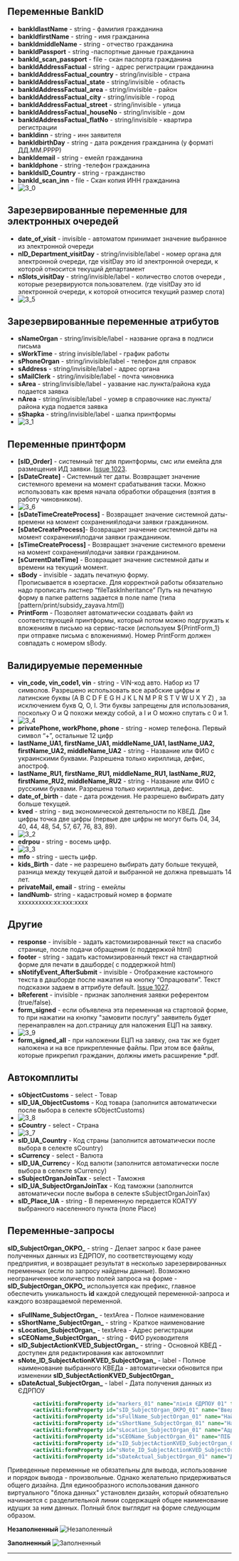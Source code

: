 ## Переменные BankID
* **bankIdlastName** - string - фамилия гражданина
* **bankIdfirstName** - string - имя гражданина
* **bankIdmiddleName** - string - отчество гражданина
* **bankIdPassport** - string  -паспортные данные гражданина
* **bankId_scan_passport** - file - скан паспорта гражданина
* **bankIdAddressFactual** - string - адрес регистрации гражданина
* **bankIdAddressFactual_country** - string/invisible - страна 
* **bankIdAddressFactual_state** - string/invisible - область
* **bankIdAddressFactual_area** - string/invisible - район
* **bankIdAddressFactual_city** - string/invisible - город
* **bankIdAddressFactual_street** - string/invisible - улица
* **bankIdAddressFactual_houseNo** - string/invisible - дом
* **bankIdAddressFactual_flatNo** - string/invisible - квартира регистрации
* **bankIdinn** - string - инн заявителя
* **bankIdbirthDay** - string - дата рождения гражданина (у форматі ДД.ММ.РРРР)
* **bankIdemail** - string - емейл гражданина
* **bankIdphone** - string -телефон гражданина
* **bankIdsID_Country** - string - гражданство
* **bankId_scan_inn** - file - Скан копия ИНН гражданина
* ![3_0](https://github.com/e-government-ua/i/blob/test/doc/bp/img/3_0.JPG)

## Зарезервированные переменные для электронных очередей
* **date_of_visit** - invisible - автоматом принимает значение выбранное  из электронной очереди
* **nID_Department_visitDay** - string/invisible/label - номер органа для электронной очереди, где visitDay это id  электронной очереди, к которой относится текущий департамент
* **nSlots_visitDay** - string/invisible/label - количество слотов очереди , которые резервируются пользователем. (где visitDay это id  электронной очереди, к которой относится текущий размер слота)
* ![3_5](https://github.com/e-government-ua/i/blob/test/doc/bp/img/3_5.JPG)

## Зарезервированные переменные атрибутов
* **sNameOrgan** - string/invisible/label - название органа в подписи письма
* **sWorkTime** - string invisible/label - график работы
* **sPhoneOrgan** - string/invisible/label - телефон для справок
* **sAddress** - string/invisible/label - адрес органа
* **sMailClerk** - string/invisible/label - почта чиновника
* **sArea** - string/invisible/label - yазвание нас.пункта/района куда подается заявка
* **nArea** - string/invisible/label - yомер в справочнике нас.пункта/района куда подается заявка
* **sShapka** - string/invisible/label - шапка принтформы
* ![3_1](https://github.com/e-government-ua/i/blob/test/doc/bp/img/3_1.JPG)


## Переменные принтформ
* **[sID_Order]** - системный тег для принтформы, смс или емейла  для размещения ИД заявки. [Issue 1023](https://github.com/e-government-ua/i/issues/1023).  
* **[sDateCreate]** - Системный тег даты. Возвращает значение системного времени на момент срабатывания таски. Можно использовать как время начала обработки обращения (взятия в работу чиновником).
* ![3_6](https://github.com/e-government-ua/i/blob/test/doc/bp/img/3_6.JPG)
* **[sDateTimeCreateProcess]** - Возвращает значение системной даты-времени на момент сохранения\подачи заявки гражданином.
* **[sDateCreateProcess]**- Возвращает значение системной даты на момент сохранения\подачи заявки гражданином.
* **[sTimeCreateProcess]** - Возвращает значение системного времени на момент сохранения\подачи заявки гражданином.
* **[sCurrentDateTime]** - Возвращает значение системной даты и времени на текущий момент.
* **sBody** - invisible - задать печатную форму.  
Прописывается в юзертаске. Для корректной работы обязательно надо прописать листнер “fileTaskInheritance”
Путь на печатную форму в папке patterns задается в поле name (типа [pattern/print/subsidy_zayava.html]) 
* **PrintForm** - Позволяет автоматически создавать файл из соответствующей принтформы, который потом можно подгружать к вложениям в письмо на сервис-таске (используем ${PrintForm_1} при отправке письма с вложениями). Номер PrintForm должен совпадать с номером sBody.

## Валидируемые переменные
* **vin_code, vin_code1, vin** - string - VIN-код авто.
Набор из 17 символов. Разрешено использовать все арабские цифры и латинские буквы (А В C D F Е G Н J К L N М Р R S Т V W U X Y Z) , за исключением букв Q, O, I. Эти буквы запрещены для использования, поскольку O и Q похожи между собой, а I и O можно спутать с 0 и 1.
* ![3_4](https://github.com/e-government-ua/i/blob/test/doc/bp/img/3_4.JPG)
* **privatePhone, workPhone, phone** - string - номер телефона.
Первый символ “+”, остальные 12 цифр
* **lastName_UA1,  firstName_UA1, middleName_UA1, lastName_UA2,  firstName_UA2, middleName_UA2**  - string - Название или ФИО с украинскими буквами. Разрешена только кириллица, дефис, апостроф.
* **lastName_RU1,  firstName_RU1, middleName_RU1, lastName_RU2,  firstName_RU2, middleName_RU2** - string - Название или ФИО с русскими буквами. Разрешена только кириллица, дефис.
* **date_of_birth** - date - дата рождения. Не разрешено выбирать дату больше текущей.
* **kved** - string - вид экономической деятельности по КВЕД. Две цифры точка две цифры (первые две цифры не могут быть 04, 34, 40, 44, 48, 54, 57, 67, 76, 83, 89).
* ![3_2](https://github.com/e-government-ua/i/blob/test/doc/bp/img/3_2.JPG)
* **edrpou** - string - восемь цифр.
* ![3_3](https://github.com/e-government-ua/i/blob/test/doc/bp/img/3_3.JPG)
* **mfo** - string - шесть цифр.
* **kids_Birth** - date - не разрешено выбирать дату больше текущей, разница между текущей датой и выбранной не должна превышать 14 лет.
* **privateMail, email** - string - емейлы
* **landNumb**- string - кадастровый номер в формате хххххххххх:хх:ххх:хххх

## Другие
* **response** - invisible - задать кастомизированный текст на спасибо странице, после подачи обращения (с поддержкой html)
* **footer** - string - задать кастомизированный текст на стандартной форме для печати в дашборде( с поддержкой html)
* **sNotifyEvent_AfterSubmit** - invisible - Отображение кастомного текста в дашборде после нажатия на кнопку “Опрацювати”. Текст  подсказки задаем в аттрибуте default. [Issue 1027](https://github.com/e-government-ua/i/issues/1027).
* **bReferent** - invisible - признак заполнения заявки референтом (true/false).
* **form_signed** - если объявлена эта переменная на стартовой форме, то при нажатии на кнопку "замовити послугу" заявитель будет перенаправлен на доп.страницу для наложения ЕЦП на заявку.
* ![3_9](https://github.com/e-government-ua/i/blob/test/doc/bp/img/3_9.JPG)
* **form_signed_all** - при наложении ЕЦП на заявку, она так же будет наложена и на все прикрепленные файлы. При этом все файлы, которые прикрепил гражданин, должны иметь расширение *.pdf.

## Автокомплиты
* **sObjectCustoms** - select - Товар 
* **sID_UA_ObjectCustoms** - Код товара (заполнится автоматически после выбора в селекте sObjectCustoms)
* ![3_8](https://github.com/e-government-ua/i/blob/test/doc/bp/img/3_8.JPG)
* **sCountry** - select - Страна 
* ![3_7](https://github.com/e-government-ua/i/blob/test/doc/bp/img/3_7.JPG)
* **sID_UA_Country** - Код страны (заполнится автоматически после выбора в селекте sCountry)
* **sCurrency** - select - Валюта 
* **sID_UA_Currenc**y - Код валюти (заполнится автоматически после выбора в селекте sCurrency)
* **sSubjectOrganJoinTax** - select - Таможня
* **sID_UA_SubjectOrganJoinTax** - Код таможни (заполнится автоматически после выбора в селекте sSubjectOrganJoinTax)
* **sID_Place_UA** - string - В переменную передается КОАТУУ выбранного населенного пункта (поле Place)

## Переменные-запросы
**sID_SubjectOrgan_OKPO_** - string - Делает запрос к базе ранее полученных данных из ЕДРПОУ, по соответствующему коду предприятия, и возвращает результат в несколько зарезервированных переменных (если по запросу найдены данные). Возможно неограниченное количество полей запроса на форме - **sID_SubjectOrgan_OKPO_** используется как префикс, главное обеспечить уникальность **id** каждой следующей переменной-запроса и каждого возвращаемой переменной. 
* **sFullName_SubjectOrgan_** - textArea - Полное наименование
* **sShortName_SubjectOrgan_** - string - Краткое наименование
* **sLocation_SubjectOrgan_** - textArea - Адрес регистрации
* **sCEOName_SubjectOrgan_** - string - ФИО руководителя
* **sID_SubjectActionKVED_SubjectOrgan_** - string - Основной КВЕД - доступен для редактирования как автокомплит
* **sNote_ID_SubjectActionKVED_SubjectOrgan_** - label - Полное наименование выбранного КВЕДа - автоматически обновится при изменении **sID_SubjectActionKVED_SubjectOrgan_**
* **sDateActual_SubjectOrgan_** - label - Дата получения данных из ЄДРПОУ
``` xml
        <activiti:formProperty id="markers_01" name="лінія ЄДРПОУ 01" type="markers" default="{&quot;attributes&quot;:{&quot;Line_01&quot;:{&quot;aElement_ID&quot;:[&quot;sID_SubjectOrgan_OKPO_01&quot;],&quot;sValue&quot;:&quot;Дані з ЄДРПОУ - 01&quot;}}}"></activiti:formProperty>
        <activiti:formProperty id="sID_SubjectOrgan_OKPO_01" name="Введіть код ЄДРПОУ" type="string" required="true"></activiti:formProperty>
        <activiti:formProperty id="sFullName_SubjectOrgan_01" name="Найменування повне" type="textArea" required="true"></activiti:formProperty>
        <activiti:formProperty id="sShortName_SubjectOrgan_01" name="Найменування скорочене" type="string" required="true"></activiti:formProperty>
        <activiti:formProperty id="sLocation_SubjectOrgan_01" name="Адреса" type="textArea" required="true"></activiti:formProperty>
        <activiti:formProperty id="sCEOName_SubjectOrgan_01" name="ПІБ керівника" type="string" required="true"></activiti:formProperty>
        <activiti:formProperty id="sID_SubjectActionKVED_SubjectOrgan_01" name="Основний КВЕД" type="string" required="true"></activiti:formProperty>
        <activiti:formProperty id="sNote_ID_SubjectActionKVED_SubjectOrgan_01" name="" type="label" default=" "></activiti:formProperty>
        <activiti:formProperty id="sDateActual_SubjectOrgan_01" name="Дата отримання інформації з ЄДРПОУ" type="label" default=" "></activiti:formProperty>
```
Приведенные переменные не обязательны для вывода, использование и порядок вывода - произвольные. Однако желательно придерживаться общего дизайна. Для единообразного использования данного виртуального "блока данных" установлен дизайн, который обязательно начинается с разделительной линии содержащей общее наименование идущих за ним данных.
Полный блок выглядит на форме следующим образом.

**Незаполненный**
![Незаполенный](https://goo.gl/dCRcRQ)

**Заполненный**
![Заполненный](https://goo.gl/UtPH43)

***

